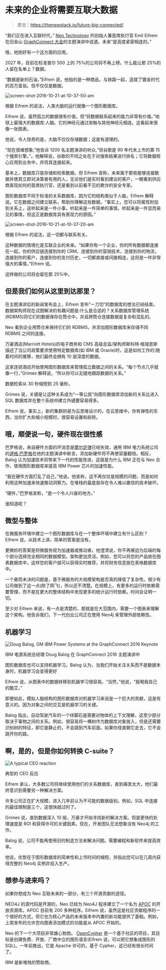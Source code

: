 # 未来的企业将需要互联大数据

> 原文：<https://thenewstack.io/future-big-connected/>

“我们正在进入互联时代，” [Neo Technology](https://neo4j.com) 的创始人兼首席执行官 Emil Eifrem 在旧金山 [GraphConnect 大会](http://graphconnect.com/#)的主题演讲中说道。未来“是高度紧密相连的。”

哦，他刚好有一个这方面的应用。

2027 年，目前在标准普尔 500 上的 75%的公司将不再上榜。什么能让那 25%的人留在名单上？数据。

“数据是新的石油，”Eifrem 说，他指的是一种商品，与铁路一起，造就了镀金时代的百万富翁。但不仅仅是数据。

![screen-shot-2016-10-21-at-10-37-50-am](img/d8d411a5b3fc549573adb5da5ec48f5f.png)

根据 Eifrem 的说法，人类大脑的运行就像一个图形数据库。

Eifrem 说，虽然孤立的数据很有价值，但“将数据联系起来的能力非常有价值。”地球上最强大的数据库:人脑。它的神经元通过突触与其他神经元相连。这看起来很像一张图表。

他说，令人惊奇的是，大脑不仅仅存储数据；这是有道理的。

“现在很难想象,”他告诉 1200 名主题演讲的听众,“但谷歌是 90 年代末上市的第 15 个搜索引擎。”。他解释说，谷歌的不同之处在于对搜索结果进行排名；它将数据核心应用到业务中，并将其连接起来。

基本上，数据库只是存储和检索数据。但 Eifrem 宣称，未来属于那些能够连接数据并使其立即对决策者有用的人，无论他们是实时看到建议的客户，一眼看到供应商表现如何的首席执行官，还是看到以前看不见的欺诈的安全专家。

图形数据库不同于标准的关系数据库，因为它的结构类似于人脑，Eifrem 解释说。它在数据之间建立联系，帮助你理解这些数据。“事实上，您可以将属性附加到关系上，这听起来是一件小事，听起来是一件简单的事情，听起来是一件显而易见的事情，但这正是数据库具有表现力的原因。”

![screen-shot-2016-10-21-at-10-37-20-am](img/3265e0290adcc4d16cc3f194845df25a.png)

根据 Eifrem 的说法，这一切都与联系有关。

这种数据的情境化是互联企业的未来。“如果你有一个企业，你的所有数据都连接在一起，你的供应链连接到你的 CRM，连接到你的营销技术，连接到你的物流，连接到你的客户，连接到你的支付历史，一切都直接或间接相连，这将是一件非常强大的事情，”Eifrem 说。

这样做的公司将会留在那 25%中。

## 但是我们如何从这里到达那里？

在主题演讲后的新闻发布会上，Eifrem 宣布“一刀切”的数据库的想法已经结束。数据架构师现在试图解决的有趣问题是:什么是合适的？关系数据库管理系统(RDBMS)将它们的数据保存在筒仓中，并且跨筒仓连接数据是复杂和混乱的。

Neo 看到企业用筒仓来保持它们的 RDBMS，并添加图形数据库来存储不同 RDBMS 之间的连接。

万豪酒店(Marriott Hotels)的电子商务和 CMS 高级总监/架构师斯科特·格瑞恩斯描述了当公司政策要求使用特定数据库(如 IBM 或 Oracle)时，这是如何工作的:随着时间的推移，他们最终会拥有 10 层深度的数据。

这家连锁酒店开始使用图形数据库来管理孤立数据之间的关系。“每个节点几乎就像一行，”Grimes 解释说，“所以你可以无缝地跟踪数据的关系。”

数据检索从 30 秒缩短到 25 毫秒。

Grimes 说，关键是让这种关系成为“一等公民”向图形数据库添加新的关系比进入 SQL 数据库并在整个系统中建立外键要容易得多。

Eifrem 说，事实上，新的集群拱是为云思维设计的，在云思维中，你有弹性的东西，当你扩大和缩小规模时，很容易设置和拆除。

## 哦，顺便说一句，硬件现在很性感

巴罗格说，来自硬件方面的坏消息是[摩尔定律](http://www.mooreslaw.org)已经失效，通用 IBM 电力系统公司的[道格·巴罗格](https://www.linkedin.com/in/doug-balog-222b4522)在他的主题演讲中断言。添加新硬件将不再使容量翻倍。相反，Balog 认为加速技术将带来下一代的性能改进，这就是为什么 IBM 正在与 Neo 合作，使用图形数据库来提高 IBM Power 芯片的加速性能。

“我在硬件方面打乱了自己，”他说。他宣称，这不再仅仅是规模的问题，而是如何利用这种加速来快速推动洞察力。在堆栈的最底层存在令人难以置信的技术破坏。

“硬件，”巴罗格宣称，“是一个令人兴奋的地方。”

谁知道呢？

## 微型与整体

在微服务环境中建立一个图形数据库与在一个整体环境中建立有什么区别？Eifrem 说，从技术上讲，简单的答案是没有。

更微妙的答案是将微服务视为加速器或推动者。他澄清说，你不再被迫为后端的每个部分选择完全相同的数据模型。架构更加灵活。例如，您可以将您的产品放在图表数据库中，这样您的客户就可以获得实时推荐，并将财务信息放在表格数据库中。

一个悬而未决的问题是，基于微服务的大规模架构是否真的降低了复杂性。很少有公司做到了这一点(除了网飞)，所以还不清楚。在规模上，有更多的运行时依赖需要管理，而不是在更大的整体结构中发现更多的统计运行时依赖。时间会证明一切。

至少对 Eifrem 来说，有一点是清楚的，那就是在大范围内，需要一个图表来理解这个架构。他告诉我们，下一代创业公司正在使用 Neo4j 来管理外部依赖性。

## 机器学习

![Doug Balog, GM IBM Power Systems at the GraphConnect 2016 Keynote ](img/ec54a7885809c276fd4c7e4ccccf414e.png)

IBM 电源系统总经理 Doug Balog 在 GraphConnect 2016 主题演讲中

图形数据库也可以支持机器学习。Balog 认为，当我们开始关注关系而不是数据本身时，机器学习会变得更好

Eifrem 说，从图表中的数据转移到机器学习很容易。“当然，”他说，“我喝我自己的酷艾。”

即便如此，模拟人脑结构的图形数据库对机器学习来说是一个巨大的贡献，这是有意义的。因为对象之间的交互是机器学习的关键。

Balog 指出，自动驾驶汽车的一个绊脚石是需要对物体的上下文理解，这至少部分取决于事物之间的关系。例如，很容易将一棵树作为数据库对象放入，但是还需要识别树的特征，即它是静止的，不会跳到汽车前面。如果你径直朝它走去，它不会跳开你的路。

## 啊，是的，但是你如何转换 C-suite？

![A typical CEO reaction](img/9a17136d1acfa38d65fdceacbc150ff1.png)

典型的 CEO 反应

Eifrem 承认，大多数公司将继续使用他们的关系数据库，直到痛苦太大，他们最终意识到需要另一种解决方案。

许多公司正在扩大规模，进入几年前认为不可能的数据级别。例如，SQL 中连接的最佳限制是三个，这很快就过时了。

Grimes 说，直到数据深入 10 层，万豪才开始寻找新的解决方案。但是更快的处理速度是 ROI 和获得许可的关键因素。现在，开发团队无法想象没有 Neo4j 的工作。

Balog 说，公司不能再使用旧的制造方法来解决问题。需要编程和新软件来提高效率。

他说，优势在于图形数据库的简单性和上市时间的缩短，并指出您可以在几周内获得完整的 Neo4j 实例并投入生产。

## 想参与进来吗？

如果你想成为 Neo 互联未来的一部分，有三个开源贡献的途径。

NEO4J 的源代码是开源的，Neo 已经为 Neo4J 程序建立了一个名为 [APOC](https://github.com/neo4j-contrib/neo4j-apoc-procedures) 的开放资源库。APOC 目前有 200 多种程序。Eifrem 说，虽然这是社区贡献程序的一个很好的方式，但它也为核心产品的未来版本中内置的新功能提供了基础。例如，上周发布的允许您向图表添加模式的功能是从 APOC 开始的。

Neo 的下一个大项目非常雄心勃勃。 [OpenCypher](https://neo4j.com/blog/open-cypher-sql-for-graphs/) 是一个基于社区的项目，其目标是创建免费、开放、厂商中立的图形语言(Eifrem 说，可以把它想象成图形的 SQL)。一年前推出，它是 Apache 许可的，基于 Cypher，这已经有很长时间了。

IBM 是新堆栈的赞助商。

<svg xmlns:xlink="http://www.w3.org/1999/xlink" viewBox="0 0 68 31" version="1.1"><title>Group</title> <desc>Created with Sketch.</desc></svg>